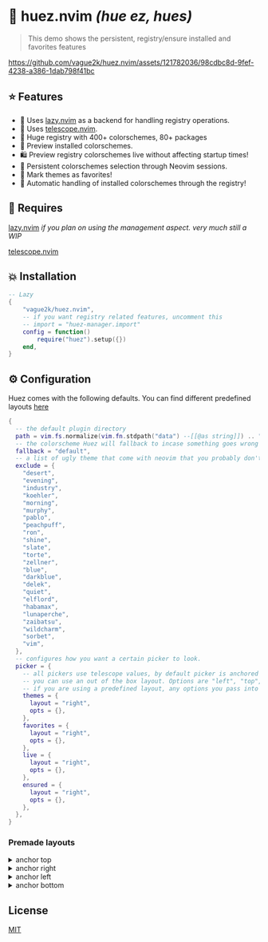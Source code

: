 # 🎨 huez.nvim _(hue ez, hues)_

> This demo shows the persistent, registry/ensure installed and favorites features

https://github.com/vague2k/huez.nvim/assets/121782036/98cdbc8d-9fef-4238-a386-1dab798f41bc


## ⭐️ Features

- 🥱 Uses [lazy.nvim](https://github.com/folke/lazy.nvim) as a backend for handling registry operations.
- 🔭 Uses [telescope.nvim](https://github.com/nvim-telescope/telescope.nvim).
- 💯 Huge registry with 400+ colorschemes, 80+ packages
- 🌄 Preview installed colorschemes.
- 🛍️ Preview registry colorschemes live without affecting startup times!
- 💾 Persistent colorschemes selection through Neovim sessions.
- 🌟 Mark themes as favorites!
- 🔌 Automatic handling of installed colorschemes through the registry!

## 💭 Requires

[lazy.nvim](https://github.com/folke/lazy.nvim) _if you plan on using the management aspect. very much still a WIP_

[telescope.nvim](https://github.com/nvim-telescope/telescope.nvim)

## 💥 Installation

```lua
-- Lazy
{
    "vague2k/huez.nvim",
    -- if you want registry related features, uncomment this
    -- import = "huez-manager.import"
    config = function()
        require("huez").setup({})
    end,
}
```

## ⚙️ Configuration

Huez comes with the following defaults. You can find different predefined layouts [here](#premade-layouts)

```lua
{
  -- the default plugin directory
  path = vim.fs.normalize(vim.fn.stdpath("data") --[[@as string]]) .. "/huez",
  -- the colorscheme Huez will fallback to incase something goes wrong
  fallback = "default",
  -- a list of ugly theme that come with neovim that you probably don't want to choose from in the theme picker
  exclude = {
    "desert",
    "evening",
    "industry",
    "koehler",
    "morning",
    "murphy",
    "pablo",
    "peachpuff",
    "ron",
    "shine",
    "slate",
    "torte",
    "zellner",
    "blue",
    "darkblue",
    "delek",
    "quiet",
    "elflord",
    "habamax",
    "lunaperche",
    "zaibatsu",
    "wildcharm",
    "sorbet",
    "vim",
  },
  -- configures how you want a certain picker to look.
  picker = {
    -- all pickers use telescope values, by default picker is anchored to the right.
    -- you can use an out of the box layout. Options are "left", "top", "right", or "bottom" or nil
    -- if you are using a predefined layout, any options you pass into the picker will be deep merged.
    themes = {
      layout = "right",
      opts = {},
    },
    favorites = {
      layout = "right",
      opts = {},
    },
    live = {
      layout = "right",
      opts = {},
    },
    ensured = {
      layout = "right",
      opts = {},
    },
  },
}
```

### Premade layouts

<details>
  <summary>anchor top</summary>
  <img src="https://github.com/vague2k/huez.nvim/assets/121782036/36e72653-b3d7-44c8-83e7-c0e983f06b7a" alt="anchor top"/>
</details>

<details>
  <summary>anchor right</summary>
  <img src="https://github.com/vague2k/huez.nvim/assets/121782036/3a343940-b857-43d9-96b2-719127a6b509" alt="anchor right"/>
</details>

<details>
  <summary>anchor left</summary>
  <img src="https://github.com/vague2k/huez.nvim/assets/121782036/0d076bc2-13b4-4423-ae41-c0e74b8cc54d" alt="anchor left"/>
</details>

<details>
  <summary>anchor bottom</summary>
  <img src="https://github.com/vague2k/huez.nvim/assets/121782036/e5ee0c02-9e52-4d09-9890-08d757beaa4e" alt="anchor bottom"/>
</details>

## License

[MIT](https://choosealicense.com/licenses/mit/)
